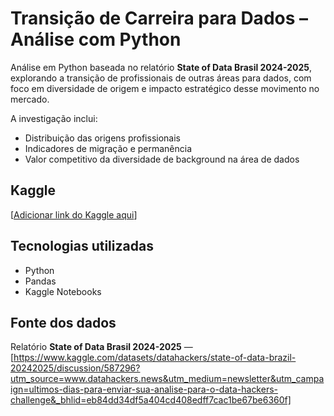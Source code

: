 # Transição de Carreira para Dados – Análise com Python

Análise em Python baseada no relatório **State of Data Brasil 2024-2025**, explorando a transição de profissionais de outras áreas para dados, com foco em diversidade de origem e impacto estratégico desse movimento no mercado.

A investigação inclui:
- Distribuição das origens profissionais
- Indicadores de migração e permanência
- Valor competitivo da diversidade de background na área de dados

## Kaggle

[[Adicionar link do Kaggle aqui](https://www.kaggle.com/code/kerllareginasantiago/transi-o-de-carreira-para-dados)]

## Tecnologias utilizadas

- Python
- Pandas
- Kaggle Notebooks

## Fonte dos dados

Relatório **State of Data Brasil 2024-2025** — [https://www.kaggle.com/datasets/datahackers/state-of-data-brazil-20242025/discussion/587296?utm_source=www.datahackers.news&utm_medium=newsletter&utm_campaign=ultimos-dias-para-enviar-sua-analise-para-o-data-hackers-challenge&_bhlid=eb84dd34df5a404cd408edff7cac1be67be6360f]
